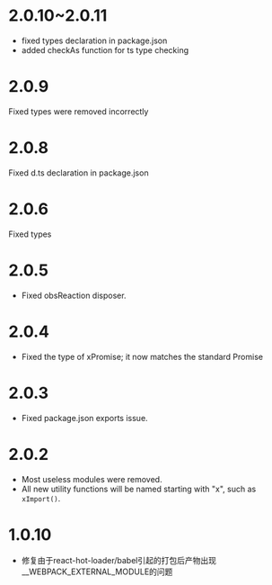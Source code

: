 # 2.0.10~2.0.11
- fixed types declaration in package.json
- added checkAs function for ts type checking

# 2.0.9
Fixed types were removed incorrectly

# 2.0.8
Fixed d.ts declaration in package.json
# 2.0.6
Fixed types
# 2.0.5
* Fixed obsReaction disposer.
# 2.0.4
* Fixed the type of xPromise; it now matches the standard Promise
# 2.0.3
* Fixed package.json exports issue.
# 2.0.2
* Most useless modules were removed.
* All new utility functions will be named starting with "x", such as `xImport()`.

# 1.0.10
- 修复由于react-hot-loader/babel引起的打包后产物出现__WEBPACK_EXTERNAL_MODULE的问题
